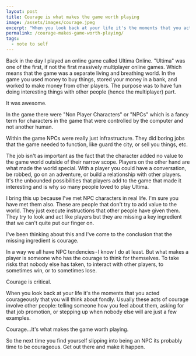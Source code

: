 ```yaml
---
layout: post
title: Courage is what makes the game worth playing
image: /assets/images/courage.jpeg
excerpt: "When you look back at your life it's the moments that you acted courageously that you will think about fondly."
permalink: /courage-makes-game-worth-playing/
tags:
  - note to self
---
```


Back in the day I played an online game called Ultima Online. "Ultima" was one of the first, if not the first massively multiplayer online games. Which means that the game was a separate living and breathing world. In the game you used money to buy things, stored your money in a bank, and worked to make money from other players. The purpose was to have fun doing interesting things with other people (hence the multiplayer) part.

It was awesome.

In the game there were "Non Player Characters" or "NPCs" which is a fancy term for characters in the game that were controlled by the computer and not another human.

Within the game NPCs were really just infrastructure. They did boring jobs that the game needed to function, like guard the city, or sell you things, etc.

The job isn't as important as the fact that the character added no value to the game world outside of their narrow scope. Players on the other hand are what made the world special. With a player you could have a conversation, be robbed, go on an adventure, or build a relationship with other players. It's the unbounded possibilities that players add to the game that made it interesting and is why so many people loved to play Ultima.

I bring this up because I've met NPC characters in real life. I'm sure you have met them also.
These are people that don't try to add value to the world. They just execute instructions that other people have given them. They try to look and act like players but they are missing a key ingredient that we can't quite put our finger on.

I've been thinking about this and I've come to the conclusion that the missing ingredient is courage.

In a way we all have NPC tendencies - I know I do at least. But what makes a player is someone who has the courage to think for themselves. To take risks that nobody else has taken, to interact with other players, to sometimes win, or to sometimes lose.

Courage is critical.

When you look back at your life it's the moments that you acted courageously that you will think about fondly. Usually these acts of courage involve other people: telling someone how you feel about them, asking for that job promotion, or stepping up when nobody else will are just a few examples.

Courage…It's what makes the game worth playing.

So the next time you find yourself slipping into being an NPC its probably time to be courageous. Get out there and make it happen.